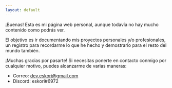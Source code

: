 ```yaml
---
layout: default
---
```


¡Buenas! Esta es mi página web personal, aunque todavía no hay mucho contenido como podrás ver. 

El objetivo es ir documentando mis proyectos personales y/o profesionales, un registro para recordarme lo que he hecho y demostrarlo para el resto del mundo también.

¡Muchas gracias por pasarte! Si necesitas ponerte en contacto conmigo por cualquier motivo, puedes alcanzarme de varias maneras:
- Correo: dev.eskori@gmail.com
- Discord: eskori#6972

